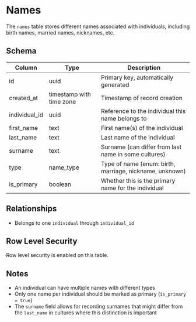 # Names

The `names` table stores different names associated with individuals, including birth names, married names, nicknames, etc.

## Schema

| Column        | Type                     | Description                                             |
| ------------- | ------------------------ | ------------------------------------------------------- |
| id            | uuid                     | Primary key, automatically generated                    |
| created_at    | timestamp with time zone | Timestamp of record creation                            |
| individual_id | uuid                     | Reference to the individual this name belongs to        |
| first_name    | text                     | First name(s) of the individual                         |
| last_name     | text                     | Last name of the individual                             |
| surname       | text                     | Surname (can differ from last name in some cultures)    |
| type          | name_type                | Type of name (enum: birth, marriage, nickname, unknown) |
| is_primary    | boolean                  | Whether this is the primary name for the individual     |

## Relationships

- Belongs to one `individual` through `individual_id`

## Row Level Security

Row level security is enabled on this table.

## Notes

- An individual can have multiple names with different types
- Only one name per individual should be marked as primary (`is_primary = true`)
- The `surname` field allows for recording surnames that might differ from the `last_name` in cultures where this distinction is important
